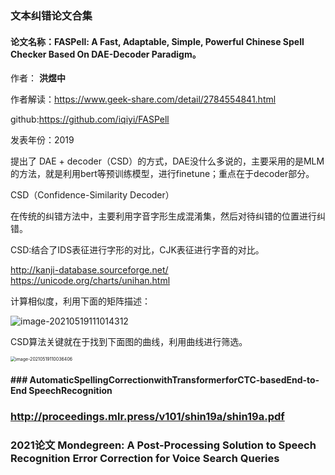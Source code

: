 ### **文本纠错论文合集**

#### 论文名称：**FASPell: A Fast, Adaptable, Simple, Powerful Chinese Spell Checker Based On DAE-Decoder Paradigm**。

作者： **洪煜中**

作者解读：https://www.geek-share.com/detail/2784554841.html

github:https://github.com/iqiyi/FASPell

发表年份：2019

提出了 DAE + decoder（CSD）的方式，DAE没什么多说的，主要采用的是MLM的方法，就是利用bert等预训练模型，进行finetune；重点在于decoder部分。



CSD（Confidence-Similarity Decoder）

在传统的纠错方法中，主要利用字音字形生成混淆集，然后对待纠错的位置进行纠错。

CSD:结合了IDS表征进行字形的对比，CJK表征进行字音的对比。

http://kanji-database.sourceforge.net/
https://unicode.org/charts/unihan.html

计算相似度，利用下面的矩阵描述：

![image-20210519111014312](C:\Users\wanglichun\AppData\Roaming\Typora\typora-user-images\image-20210519111014312.png)

CSD算法关键就在于找到下面图的曲线，利用曲线进行筛选。

<img src="C:\Users\wanglichun\AppData\Roaming\Typora\typora-user-images\image-20210519110036406.png" alt="image-20210519110036406" style="zoom:50%;" />

#### ### AutomaticSpellingCorrectionwithTransformerforCTC-basedEnd-to-End SpeechRecognition

### http://proceedings.mlr.press/v101/shin19a/shin19a.pdf

### 2021论文  Mondegreen: A Post-Processing Solution to Speech Recognition Error Correction for Voice Search Queries





### 
